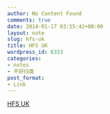 ```yaml
---
author: No Content Found
comments: true
date: 2014-01-17 03:55:42+00:00
layout: note
slug: hfs-uk
title: HFS UK
wordpress_id: 6333
categories:
- notes
- 不好归类
post_format:
- Link
---
```


[HFS UK](http://www.patient.co.uk/health/hemifacial-spasm-leaflet)
